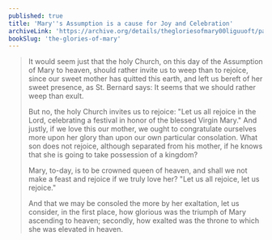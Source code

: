 ```yaml
---
published: true
title: 'Mary''s Assumption is a cause for Joy and Celebration'
archiveLink: 'https://archive.org/details/thegloriesofmary00liguuoft/page/496?view=theater'
bookSlug: 'the-glories-of-mary'
---
```


> It would seem just that the holy Church, on this day of the Assumption of Mary to heaven, should rather invite us to weep than to rejoice, since our sweet mother has quitted this earth, and left us bereft of her sweet presence, as St. Bernard says: It seems that we should rather weep than exult.
>
> But no, the holy Church invites us to rejoice: "Let us all rejoice in the Lord, celebrating a festival in honor of the blessed Virgin Mary." And justly, if we love this our mother, we ought to congratulate ourselves more upon her glory than upon our own particular consolation. What son does not rejoice, although separated from his mother, if he knows that she is going to take possession of a kingdom?
>
> Mary, to-day, is to be crowned queen of heaven, and shall we not make a feast and rejoice if we truly love her? "Let us all rejoice, let us rejoice."
>
> And that we may be consoled the more by her exaltation, let us consider, in the first place, how glorious was the triumph of Mary ascending to heaven; secondly, how exalted was the throne to which she was elevated in heaven.